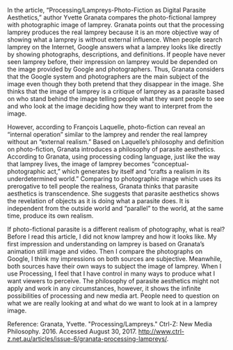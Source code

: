 


In the article, “Processing/Lampreys-Photo-Fiction as Digital Parasite Aesthetics,” author Yvette Granata compares the photo-fictional lamprey with photographic image of lamprey. Granata points out that the processing lamprey produces the real lamprey because it is an more objective way of showing what a lamprey is without external influence. When people search lamprey on the Internet, Google answers what a lamprey looks like directly by showing photographs, descriptions, and definitions. If people have never seen lamprey before, their impression on lamprey would be depended on the image provided by Google and photographers. Thus, Granata considers that the Google system and photographers are the main subject of the image even though they both pretend that they disappear in the image. She thinks that the image of lamprey is a critique of lamprey as a parasite based on who stand behind the image telling people what they want people to see and who look at the image deciding how they want to interpret from the image. 

	
However, according to François Laquelle, photo-fiction can reveal an “internal operation” similar to the lamprey and render the real lamprey without an “external realism.” Based on Laquelle’s philosophy and definition on photo-fiction, Granata introduces a philosophy of parasite aesthetics. According to Granata, using processing coding language, just like the way that lamprey lives, the image of lamprey becomes “conceptual-photographic act,” which generates by itself and “crafts a realism in its underdetermined world.” Comparing to photographic image which uses its prerogative to tell people the realness, Granata thinks that parasite aesthetics is transcendence. She suggests that parasite aesthetics shows the revelation of objects as it is doing what a parasite does. It is independent from the outside world and “parallel” to the world, at the same time, produce its own realism. 

If photo-fictional parasite is a different realism of photography, what is real? Before I read this article, I did not know lamprey and how it looks like. My first impression and understanding on lamprey is based on Granata’s animation still image and video. Then I compare the photographs on Google, I think my impressions on both sources are subjective. Meanwhile, both sources have their own ways to subject the image of lamprey. When I use Processing, I feel that I have control in many ways to produce what I want viewers to perceive. The philosophy of parasite aesthetics might not apply and work in any circumstances, however, it shows the infinite possibilities of processing and new media art. People need to question on what we are really looking at and what do we want to look at in a lamprey image. 

Reference: 
Granata, Yvette. "Processing/Lampreys." Ctrl-Z: New Media Philosophy. 2016. Accessed August 30, 2017. http://www.ctrl-z.net.au/articles/issue-6/granata-processing-lampreys/.














